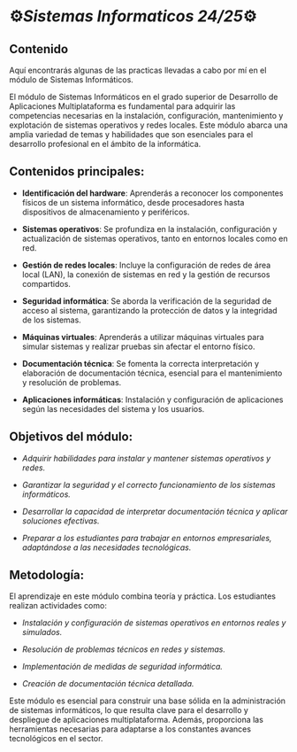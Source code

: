 # ⚙️*Sistemas Informaticos 24/25*⚙️

## Contenido
Aquí encontrarás algunas de las practicas llevadas a cabo por mí en el módulo de Sistemas Informáticos.

El módulo de Sistemas Informáticos en el grado superior de Desarrollo de Aplicaciones Multiplataforma es fundamental para adquirir las competencias necesarias en la instalación, configuración, mantenimiento y explotación de sistemas operativos y redes locales. Este módulo abarca una amplia variedad de temas y habilidades que son esenciales para el desarrollo profesional en el ámbito de la informática.

## Contenidos principales:
- **Identificación del hardware**: Aprenderás a reconocer los componentes físicos de un sistema informático, desde procesadores hasta dispositivos de almacenamiento y periféricos.

- **Sistemas operativos**: Se profundiza en la instalación, configuración y actualización de sistemas operativos, tanto en entornos locales como en red.

- **Gestión de redes locales**: Incluye la configuración de redes de área local (LAN), la conexión de sistemas en red y la gestión de recursos compartidos.

- **Seguridad informática**: Se aborda la verificación de la seguridad de acceso al sistema, garantizando la protección de datos y la integridad de los sistemas.

- **Máquinas virtuales**: Aprenderás a utilizar máquinas virtuales para simular sistemas y realizar pruebas sin afectar el entorno físico.

- **Documentación técnica**: Se fomenta la correcta interpretación y elaboración de documentación técnica, esencial para el mantenimiento y resolución de problemas.

- **Aplicaciones informáticas**: Instalación y configuración de aplicaciones según las necesidades del sistema y los usuarios.

## Objetivos del módulo:
- *Adquirir habilidades para instalar y mantener sistemas operativos y redes.*

- *Garantizar la seguridad y el correcto funcionamiento de los sistemas informáticos.*

- *Desarrollar la capacidad de interpretar documentación técnica y aplicar soluciones efectivas.*

- *Preparar a los estudiantes para trabajar en entornos empresariales, adaptándose a las necesidades tecnológicas.*

## Metodología:
El aprendizaje en este módulo combina teoría y práctica. Los estudiantes realizan actividades como:

- *Instalación y configuración de sistemas operativos en entornos reales y simulados.*

- *Resolución de problemas técnicos en redes y sistemas.*

- *Implementación de medidas de seguridad informática.*

- *Creación de documentación técnica detallada.*

Este módulo es esencial para construir una base sólida en la administración de sistemas informáticos, lo que resulta clave para el desarrollo y despliegue de aplicaciones multiplataforma. Además, proporciona las herramientas necesarias para adaptarse a los constantes avances tecnológicos en el sector.
